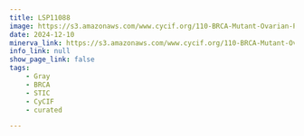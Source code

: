 ```yaml
---
title: LSP11088
image: https://s3.amazonaws.com/www.cycif.org/110-BRCA-Mutant-Ovarian-Precursors/LSP11088/LSP11088.png
date: 2024-12-10
minerva_link: https://s3.amazonaws.com/www.cycif.org/110-BRCA-Mutant-Ovarian-Precursors/LSP11088/index.html
info_link: null
show_page_link: false
tags:
    - Gray
    - BRCA
    - STIC
    - CyCIF
    - curated

---
```

